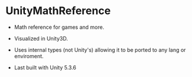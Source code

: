 # UnityMathReference



- Math reference for games and more.

- Visualized in Unity3D.

- Uses internal types (not Unity's) allowing it to be ported to any lang or enviroment.

- Last built with Unity 5.3.6
